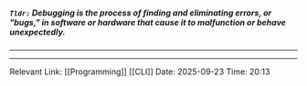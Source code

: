 ##### `Tldr:`  Debugging is the process of finding and eliminating errors, or "bugs," in software or hardware that cause it to malfunction or behave unexpectedly.
---


---
Relevant Link: [[Programming]] [[CLI]] 
Date: 2025-09-23 
Time: 20:13